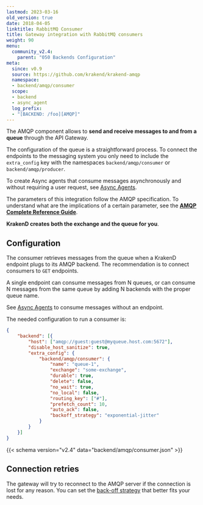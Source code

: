 ```yaml
---
lastmod: 2023-03-16
old_version: true
date: 2018-04-05
linktitle: RabbitMQ Consumer
title: Gateway integration with RabbitMQ consumers
weight: 90
menu:
  community_v2.4:
    parent: "050 Backends Configuration"
meta:
  since: v0.9
  source: https://github.com/krakend/krakend-amqp
  namespace:
  - backend/amqp/consumer
  scope:
  - backend
  - async_agent
  log_prefix:
  - "[BACKEND: /foo][AMQP]"
---
```


The AMQP component allows to **send and receive messages to and from a queue** through the API Gateway.

The configuration of the queue is a straightforward process. To connect the endpoints to the messaging system you only need to include the `extra_config` key with the namespaces `backend/amqp/consumer` or `backend/amqp/producer`.

To create Async agents that consume messages asynchronously and without requiring a user request, see [Async Agents](/docs/v2.4/async/).

The parameters of this integration follow the AMQP specification. To understand
what are the implications of a certain parameter, see the **[AMQP Complete Reference Guide](https://www.rabbitmq.com/amqp-0-9-1-reference.html)**.

**KrakenD creates both the exchange and the queue for you**.


## Configuration
The consumer retrieves messages from the queue when a KrakenD endpoint plugs to its AMQP backend. The recommendation is to connect consumers to `GET` endpoints.

A single endpoint can consume messages from N queues, or can consume N messages from the same queue by adding N backends with the proper queue name.

See [Async Agents](/docs/v2.4/async/) to consume messages without an endpoint.

The needed configuration to run a consumer is:

```json
{
    "backend": [{
        "host": ["amqp://guest:guest@myqueue.host.com:5672"],
        "disable_host_sanitize": true,
        "extra_config": {
            "backend/amqp/consumer": {
                "name": "queue-1",
                "exchange": "some-exchange",
                "durable": true,
                "delete": false,
                "no_wait": true,
                "no_local": false,
                "routing_key": ["#"],
                "prefetch_count": 10,
                "auto_ack": false,
                "backoff_strategy": "exponential-jitter"
            }
        }
    }]
}
```

{{< schema version="v2.4" data="backend/amqp/consumer.json" >}}

## Connection retries
The gateway will try to reconnect to the AMQP server if the connection is lost for any reason. You can set the [back-off strategy](/docs/v2.4/async/#backoff-strategies) that better fits your needs.
